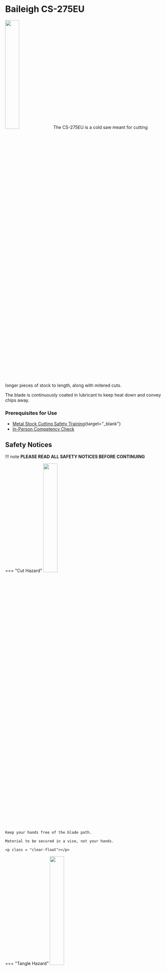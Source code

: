 # Baileigh CS-275EU

<img src="..\assets\cold_saw\cold_saw.jpg" class="image-float-right" width=30%>
The CS-275EU is a cold saw meant for cutting longer pieces of stock to length, along with mitered cuts.

The blade is continuously coated in lubricant to keep heat down and convey chips away.

### Prerequisites for Use

* [Metal Stock Cutting Safety Training](https://make.rit.edu/app/maker/training/43){target="_blank"}
* [In-Person Competency Check](#in-person-competency-check)

<p class = "clear-float"></p>

## Safety Notices

!!! note
    **PLEASE READ ALL SAFETY NOTICES BEFORE CONTINUING**

=== "Cut Hazard"
    <img src="..\assets\cut_hazard.webp" class="image-float-right" width=30%>

    Keep your hands free of the blade path.

    Material to be secured in a vise, not your hands.

    <p class = "clear-float"></p>

=== "Tangle Hazard"
    <img src="..\assets\tangle_hazard.webp" class="image-float-right" width=30%>

    Wear short sleeves or roll up long sleeves

    Secure loose clothing

    Tie up and tuck in long hair

    Remove lanyards, jewelry, gloves, etc.

    <p class = "clear-float"></p>

=== "Debris Hazard"
    <img src="..\assets\debris_hazard.webp" class="image-float-right" width=30%>

    Safety glasses mandatory.

    <p class = "clear-float"></p>

## Loading and Securing Materials
<img src="..\assets\cold_saw\vise.png" class="image-float-right" width=30%>

Material can be loaded into the vise (B) for holding.

1. Open vise using the hand wheel (A)
2. Mark a line where your cut is meant to be performed and bring the blade down to check it is in the right location.
3. Tighten to bring jaw close to material
4. Within 1/8", use the vise release lever (C) to clamp down on material.
    - Lever is a 1/2 turn lever. Straight up is fully released, straight down is clamped
    - Failure to use the lever to clamp material may result in damage to the worm shaft that moves the vise in and out


## Adjust the Miter Angle
<img src="..\assets\cold_saw\adjust.png" class="image-float-right" width=30%>

The cold saw can make mitered cuts for welding or other fitments.

1. Loosen the miter toggle (A)
2. Pivot the head and check angle on the miter scale (B)
3. The vise jaw (C) may need to be adjusted out of the path of the blade
    - Loosen bolt (D) and slide jaw, then tighten bolt
4. Once finished, lock down miter toggle (A)

<p class = "clear-float"></p>

## In-Person Competency Check

1. Grab a scrap piece of metal
2. Mark a length to be cut
3. Operate the vise to clamp the material
4. Pull the trigger to begin the coolant flow
5. Bring the blade down to the material and with even pressure, pull the blade through the cut
    - The blade has a single speed / material removal rate
    - The cutting speed depends on the strength and hardness of the material being cut, along with the cross section of the material
    - Pulling harder will not make it go faster
6. Once the cut is through the material, release the trigger and bring the cutting head up
7. Use the vise release lever to open the vise and remove the material

